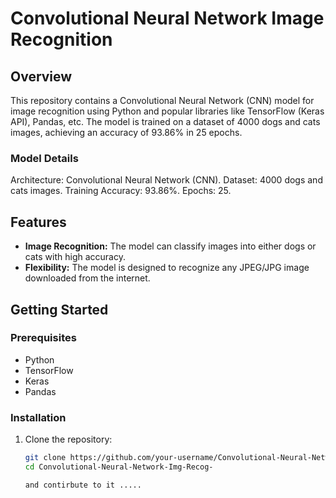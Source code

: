 # Convolutional Neural Network Image Recognition

## Overview

This repository contains a Convolutional Neural Network (CNN) model for image recognition using Python and popular libraries like TensorFlow (Keras API), Pandas, etc. The model is trained on a dataset of 4000 dogs and cats images, achieving an accuracy of 93.86% in 25 epochs.


### Model Details
Architecture: Convolutional Neural Network (CNN).
Dataset: 4000 dogs and cats images.
Training Accuracy: 93.86%.
Epochs: 25.




## Features

- **Image Recognition:** The model can classify images into either dogs or cats with high accuracy.
- **Flexibility:** The model is designed to recognize any JPEG/JPG image downloaded from the internet.


## Getting Started

### Prerequisites
- Python
- TensorFlow
- Keras
- Pandas

### Installation
1. Clone the repository:

   ```bash
   git clone https://github.com/your-username/Convolutional-Neural-Network-Img-Recognition.git
   cd Convolutional-Neural-Network-Img-Recog-

   and contirbute to it .....

